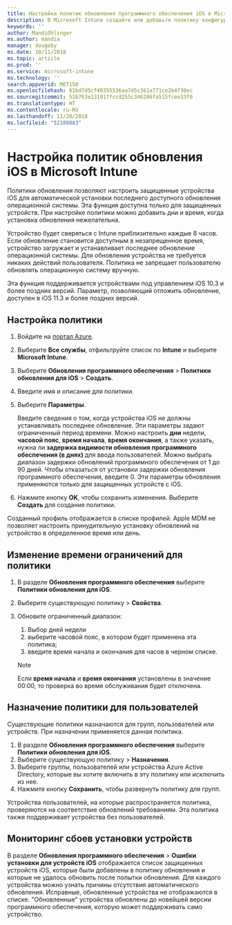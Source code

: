 ```yaml
---
title: Настройка политик обновления программного обеспечения iOS в Microsoft Intune в Azure | Документы Майкрософт
description: В Microsoft Intune создайте или добавьте политику конфигурации, чтобы ограничить автоматическую установку обновлений программного обеспечения на устройствах iOS, управляемых или защищенных Intune. Можно выбрать дату и время, когда обновления устанавливаться не будут. Можно также назначить эту политику для групп, пользователей или устройств и проверить наличие ошибок установки.
keywords: ''
author: MandiOhlinger
ms.author: mandia
manager: dougeby
ms.date: 10/11/2018
ms.topic: article
ms.prod: ''
ms.service: microsoft-intune
ms.technology: ''
search.appverid: MET150
ms.openlocfilehash: 61bd7d5cf40355536aa7d5c361a771ce2b4f30ec
ms.sourcegitcommit: 51b763e131917fccd255c346286fa515fcee33f0
ms.translationtype: HT
ms.contentlocale: ru-RU
ms.lasthandoff: 11/20/2018
ms.locfileid: "52189883"
---
```

# <a name="configure-ios-update-policies-in-intune"></a>Настройка политик обновления iOS в Microsoft Intune

Политики обновления позволяют настроить защищенные устройства iOS для автоматической установки последнего доступного обновления операционной системы. Эта функция доступна только для защищенных устройств. При настройке политики можно добавить дни и время, когда установка обновления нежелательна. 

Устройство будет сверяться с Intune приблизительно каждые 8 часов. Если обновление становится доступным в незапрещенное время, устройство загружает и устанавливает последнее обновление операционной системы. Для обновления устройства не требуется никаких действий пользователя. Политика не запрещает пользователю обновлять операционную систему вручную.

Эта функция поддерживается устройствами под управлением iOS 10.3 и более поздних версий. Параметр, позволяющий отложить обновление, доступен в iOS 11.3 и более поздних версий.

## <a name="configure-the-policy"></a>Настройка политики
1. Войдите на [портал Azure](https://portal.azure.com).
2. Выберите **Все службы**, отфильтруйте список по **Intune** и выберите **Microsoft Intune**.
3. Выберите **Обновления программного обеспечения** > **Политики обновления для iOS** > **Создать**.
4. Введите имя и описание для политики.
5. Выберите **Параметры**. 

    Введите сведения о том, когда устройства iOS не должны устанавливать последнее обновление. Эти параметры задают ограниченный период времени. Можно настроить **дни** недели, **часовой пояс**, **время начала**, **время окончания**, а также указать, нужна ли **задержка видимости обновления программного обеспечения (в днях)** для ввода пользователей. Можно выбрать диапазон задержки обновлений программного обеспечения от 1 до 90 дней. Чтобы отказаться от установки задержки обновления программного обеспечения, введите 0. Эти параметры обновления применяются только для защищенных устройств с iOS.

6. Нажмите кнопку **OK**, чтобы сохранить изменения. Выберите **Создать** для создания политики.

Созданный профиль отображается в списке профилей. Apple MDM не позволяет настроить принудительную установку обновлений на устройство в определенное время или день. 

## <a name="change-the-restricted-times-for-the-policy"></a>Изменение времени ограничений для политики

1. В разделе **Обновления программного обеспечения** выберите **Политики обновления для iOS**.
2. Выберите существующую политику > **Свойства**.
3. Обновите ограниченный диапазон:

    1. Выбор дней недели
    2. выберите часовой пояс, в котором будет применена эта политика;
    3. введите время начала и окончания для часов в черном списке.

    > [!NOTE]
    > Если **время начала** и **время окончания** установлены в значение 00:00, то проверка во время обслуживания будет отключена.

## <a name="assign-the-policy-to-users"></a>Назначение политики для пользователей

Существующие политики назначаются для групп, пользователей или устройств. При назначении применяется данная политика.

1. В разделе **Обновления программного обеспечения** выберите **Политики обновления для iOS**.
2. Выберите существующую политику > **Назначения**. 
3. Выберите группы, пользователей или устройства Azure Active Directory, которые вы хотите включить в эту политику или исключить из нее.
4. Нажмите кнопку **Сохранить**, чтобы развернуть политику для групп.

Устройства пользователей, на которые распространяется политика, проверяются на соответствие обновлений требованиям. Эта политика также поддерживает устройства без пользователей.

## <a name="monitor-device-installation-failures"></a>Мониторинг сбоев установки устройств
В разделе <!-- 1352223 -->
**Обновления программного обеспечения** > **Ошибки установки для устройств iOS** отображается список защищенных устройств iOS, которые были добавлены в политику обновления и которые не удалось обновить после попытки обновления. Для каждого устройства можно узнать причины отсутствия автоматического обновления. Исправные, обновленные устройства не отображаются в списке. "Обновленные" устройства обновлены до новейшей версии программного обеспечения, которую может поддерживать само устройство.

